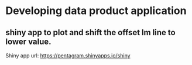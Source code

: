 # Developing data product application
## shiny app to plot and shift the offset lm line to lower value.


Shiny app url:
https://pentagram.shinyapps.io/shiny
